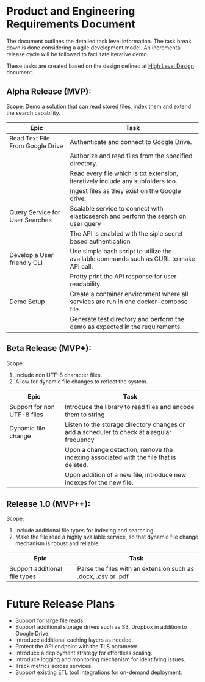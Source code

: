# Product and Engineering Requirements Document

The document outlines the detailed task level information.
The task break down is done considering a agile development
model. An incremental release cycle will be followed to facilitate
iterative demo.

These tasks are created based on the design defined at
[High Level Design](../design/hld.md) document.

## Alpha Release (MVP):

Scope: Demo a solution that can read stored files, index them and
extend the search capability.

| Epic                             | Task                                                                                    |
|----------------------------------|-----------------------------------------------------------------------------------------|
| Read Text File From Google Drive | Authenticate and connect to Google Drive.                                               |
|                                  | Authorize and read files from the specified directory.                                  |
|                                  | Read every file which is txt extension, iteratively include any subfolders too.         |
|                                  | Ingest files as they exist on the Google drive.                                         |
| Query Service for User Searches  | Scalable service to connect with elasticsearch and perform the search on user query     |
| | The API is enabled with the siple secret based authentication                           |
| Develop a User friendly CLI      | Use simple bash script to utilize the available commands such as CURL to make API call. |
|                                  | Pretty print the API response for user readability.                                     |
| Demo Setup                       | Create a container environment where all services are run in one docker-compose file.   |
|                                  | Generate test directory and perform the demo as expected in the requirements.           |

## Beta Release (MVP+):

Scope:
1. Include non UTF-8 character files.
2. Allow for dynamic file changes to reflect the system.

| Epic | Task                                                                                       |
|--- |--------------------------------------------------------------------------------------------|
| Support for non UTF-8 files | Introduce the library to read files and encode them to string                              |
| Dynamic file change | Listen to the storage directory changes or add a scheduler to check at a regular frequency |
| | Upon a change detection, remove the indexing associated with the file that is deleted.     |
| | Upon addition of a new file, introduce new indexes for the new file.                       |

## Release 1.0 (MVP++):

Scope:
1. Include additional file types for indexing and searching.
2. Make the file read a highly available service, so that dynamic
   file change mechanism is robust and reliable.

| Epic | Task                                                          |
|--- |---------------------------------------------------------------|
| Support additional file types | Parse the files with an extension such as .docx, .csv or .pdf |

# Future Release Plans
* Support for large file reads.
* Support additional storage drives such as S3, Dropbox in addition to Google Drive.
* Introduce additional caching layers as needed.
* Protect the API endpoint with the TLS parameter.
* Introduce a deployment strategy for effortless scaling.
* Introduce logging and monitoring mechanism for identifying issues.
* Track metrics across services.
* Support existing ETL tool integrations for on-demand deployment.
